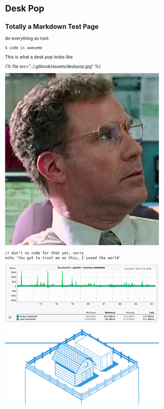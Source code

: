 # Desk Pop

## Totally a Markdown Test Page

do everything as root:

```text
$ code is awesome
```

This is what a desk pop looks like

{% file src="../.gitbook/assets/deskpop.jpg" %}

![](../.gitbook/assets/deskpop.jpg)

```text
// Ain't no code for that yet, sorry
echo 'You got to trust me on this, I saved the world'
```

![this is some bandwith being used for no reason at all](../.gitbook/assets/2019-10-25_10-06-11.png)

![](../.gitbook/assets/container.svg)

